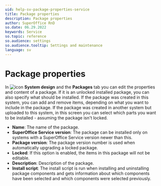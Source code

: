 ```yaml
---
uid: help-sv-package-properties-service
title: Package properties
description: Package properties
author: SuperOffice RnD
so.date: 06.29.2022
keywords: Service
so.topic: reference
so.audience: settings
so.audience.tooltip: Settings and maintenance
language: sv
---
```


# Package properties

In ![icon][img1] **System design** and the **Packages** tab you can edit the properties and content of a package. If it is an unlocked installed package, you can also specify what should be installed. If the package was created in this system, you can add and remove items, depending on what you want to include in the package. If the package was created in another system but uploaded to this system, in this screen you can select which parts you want to be installed - assuming the package isn't locked.

* **Name**: The name of the package.
* **SuperOffice Service version**: The package can be installed only on systems with a SuperOffice Service version newer than this.
* **Package version**: The package version number is used when automatically upgrading a locked package.
* **Locked**: If this option is enabled, the items in this package will not be editable.
* **Description**: Description of the package.
* **Install script**: The install script is run when installing and uninstalling package components and gets information about which components have been selected and which components were selected previously.

<!-- Referenced links -->

<!-- Referenced images -->
[img1]: ../../../../../common/icons/nav-admin-systemdesign-active.png

